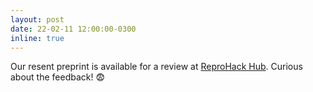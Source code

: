 ```yaml
---
layout: post
date: 22-02-11 12:00:00-0300
inline: true
---
```


Our resent preprint is available for a review at [ReproHack Hub](https://www.reprohack.org/paper/61/). Curious about the feedback! :fearful:
